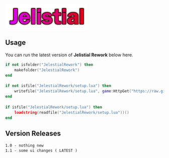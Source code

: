 ![Jelestial Image](https://raw.githubusercontent.com/XenoUndefined/Jelestial-Reborn/refs/heads/main/JelestialNew.png)


## Usage

You can run the latest version of **Jelistial Rework** below here.

```lua
if not isfolder("JelestialRework") then
    makefolder("JelestialRework")
end

if not isfile("JelestialRework/setup.lua") then
    writefile("JelestialRework/setup.lua", game:HttpGet("https://raw.githubusercontent.com/XenoUndefined/Jelestial-Reborn/refs/heads/main/FullJelistialReworkSetup.lua", true))
end

if isfile("JelestialRework/setup.lua") then
    loadstring(readfile("JelestialRework/setup.lua"))()
end
```

## Version Releases
```
1.0 - nothing new
1.1 - some ui changes ( LATEST )
```

